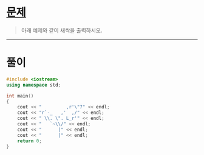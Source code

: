 # [문제](https://www.acmicpc.net/problem/25083 "#25083번")
  
> 아래 예제와 같이 새싹을 출력하시오.
<hr/>

# 풀이

```cpp
#include <iostream>
using namespace std;

int main() 
{
    cout << "         ,r'\"7" << endl;
    cout << "r`-_   ,'  ,/" << endl;
    cout << " \\. \". L_r'" << endl;
    cout << "   `~\\/" << endl;
    cout << "      |" << endl;
    cout << "      |" << endl;
    return 0;
}
```


